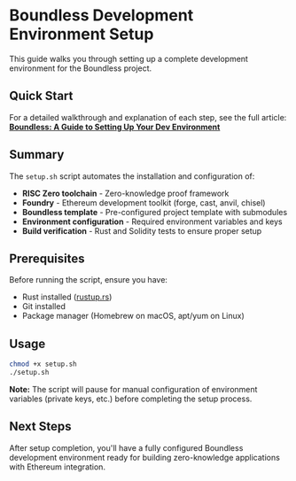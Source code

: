 # Boundless Development Environment Setup

This guide walks you through setting up a complete development environment for the Boundless project.

## Quick Start

For a detailed walkthrough and explanation of each step, see the full article:
**[Boundless: A Guide to Setting Up Your Dev Environment](https://egoerrante.substack.com/p/boundless-a-guide-to-setting-up-your-dev-environment)**

## Summary

The `setup.sh` script automates the installation and configuration of:

- **RISC Zero toolchain** - Zero-knowledge proof framework
- **Foundry** - Ethereum development toolkit (forge, cast, anvil, chisel)
- **Boundless template** - Pre-configured project template with submodules
- **Environment configuration** - Required environment variables and keys
- **Build verification** - Rust and Solidity tests to ensure proper setup

## Prerequisites

Before running the script, ensure you have:

- Rust installed ([rustup.rs](https://rustup.rs/))
- Git installed
- Package manager (Homebrew on macOS, apt/yum on Linux)

## Usage

```bash
chmod +x setup.sh
./setup.sh
```

**Note:** The script will pause for manual configuration of environment variables (private keys, etc.) before completing the setup process.

## Next Steps

After setup completion, you'll have a fully configured Boundless development environment ready for building zero-knowledge applications with Ethereum integration.
